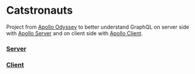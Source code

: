 # Catstronauts

Project from [Apollo Odyssey](https://www.apollographql.com/tutorials/) to better understand GraphQL on server side with [Apollo Server](https://www.apollographql.com/docs/apollo-server/) and on client side with [Apollo Client](https://www.apollographql.com/docs/react).

### [Server](/server/README.md)

### [Client](/client/README.md)